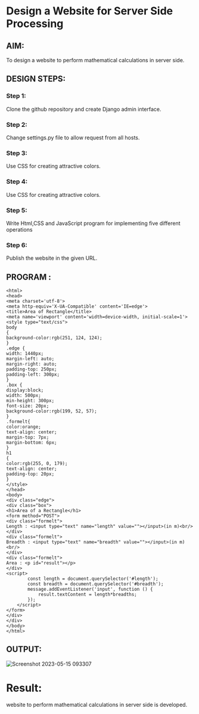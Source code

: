 # Design a Website for Server Side Processing

## AIM:
To design a website to perform mathematical calculations in server side.

## DESIGN STEPS:

### Step 1:
Clone the github repository and create Django admin interface.


### Step 2:
Change settings.py file to allow request from all hosts.


### Step 3:
Use CSS for creating attractive colors.


### Step 4:
Use CSS for creating attractive colors.


### Step 5:

Write Html,CSS and JavaScript program for implementing five different operations

### Step 6:

Publish the website in the given URL.

## PROGRAM :
```
<html>
<head>
<meta charset='utf-8'>
<meta http-equiv='X-UA-Compatible' content='IE=edge'>
<title>Area of Rectangle</title>
<meta name='viewport' content='width=device-width, initial-scale=1'>
<style type="text/css">
body
{
background-color:rgb(251, 124, 124);
}
.edge {
width: 1440px;
margin-left: auto;
margin-right: auto;
padding-top: 250px;
padding-left: 300px;
}
.box {
display:block;
width: 500px;
min-height: 300px;
font-size: 20px;
background-color:rgb(199, 52, 57);
}
.formelt{
color:orange;
text-align: center;
margin-top: 7px;
margin-bottom: 6px;
}
h1
{
color:rgb(255, 0, 179);
text-align: center;
padding-top: 20px;
}
</style>
</head>
<body>
<div class="edge">
<div class="box">
<h1>Area of a Rectangle</h1>
<form method="POST">
<div class="formelt">
Length : <input type="text" name="length" value=""></input>(in m)<br/>
</div>
<div class="formelt">
Breadth : <input type="text" name="breadth" value=""></input>(in m)<br/>
</div>
<div class="formelt">
Area : <p id="result"></p>
</div>
<script>
        const length = document.querySelector('#length');
        const breadth = document.querySelector('#breadth');
        message.addEventListener('input', function () {
            result.textContent = length*breadths;
        });
    </script>
</form>
</div>
</div>
</body>
</html>

```

## OUTPUT:
![Screenshot 2023-05-15 093307](https://github.com/arun1111j/serversideprocessing/assets/128461833/807347c8-0c1a-44cc-8325-91125d5bcb24)

# Result:

 website to perform mathematical calculations in server side is developed.

